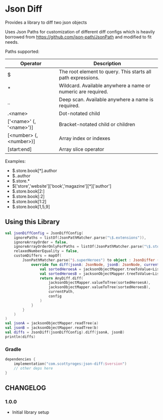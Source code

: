 # Json Diff

Provides a library to diff two json objects

Uses Json Paths for customization of different diff configs which is heavily borrowed from https://github.com/json-path/JsonPath and modified to fit needs.

Paths supported:

| Operator                  | Description                                                  |
|---------------------------|--------------------------------------------------------------|
| $	                        | The root element to query. This starts all path expressions. |
| *	                        | Wildcard. Available anywhere a name or numeric are required. |
| ..	                       | Deep scan. Available anywhere a name is required.            |
| .\<name>	                 | Dot-notated child                                            |
| ['\<name>' (, '\<name>')] | 	Bracket-notated child or children                           |
| [\<number> (, \<number>)] | 	Array index or indexes                                      |
| [start:end]	              | Array slice operator                                         |

Examples:
- $.store.book[*].author
- $..author
- $.store.*
- $['store','website']['book','magazine'][*]['author']
- $.store.book[2:]
- $.store.book[:2]
- $.store.book[1:2]
- $.store.book[1,5,9]


## Using this Library

```kotlin
val jsonDiffConfig = JsonDiffConfig(
    ignorePaths = listOf(JsonPathMatcher.parse("\$.extensions")),
    ignoreArrayOrder = false,
    ignoreArrayOrderOnlyForPaths = listOf(JsonPathMatcher.parse("\$.store.books")),
    relaxedNumberEquality = false,
    customDiffers = mapOf(
        JsonPathMatcher.parse("$.superHeroes") to object : JsonDiffer {
            override fun diff(jsonA: JsonNode, jsonB: JsonNode, currentPath: String, config: JsonDiffConfig,): List<String> {
                val sortedHeroesA = jacksonObjectMapper.treeToValue<List<SuperHero>>(jsonA).sortedBy { it.id }
                val sortedHeroesB = jacksonObjectMapper.treeToValue<List<SuperHero>>(jsonB).sortedBy { it.id }
                return AnyDiff.diff(
                    jacksonObjectMapper.valueToTree(sortedHeroesA),
                    jacksonObjectMapper.valueToTree(sortedHeroesB),
                    currentPath,
                    config
                )
            }
        }
    )
)
val jsonA = jacksonObjectMapper.readTree(a)
val jsonB = jacksonObjectMapper.readTree(b)
val diffs = JsonDiff(jsonDiffConfig).diff(jsonA, jsonB)
println(diffs)

```

### Gradle

```kotlin
dependencies {
    implementation("com.scottyroges:json-diff:$version")
    // other deps here
}
```

## CHANGELOG

### 1.0.0
- Initial library setup
